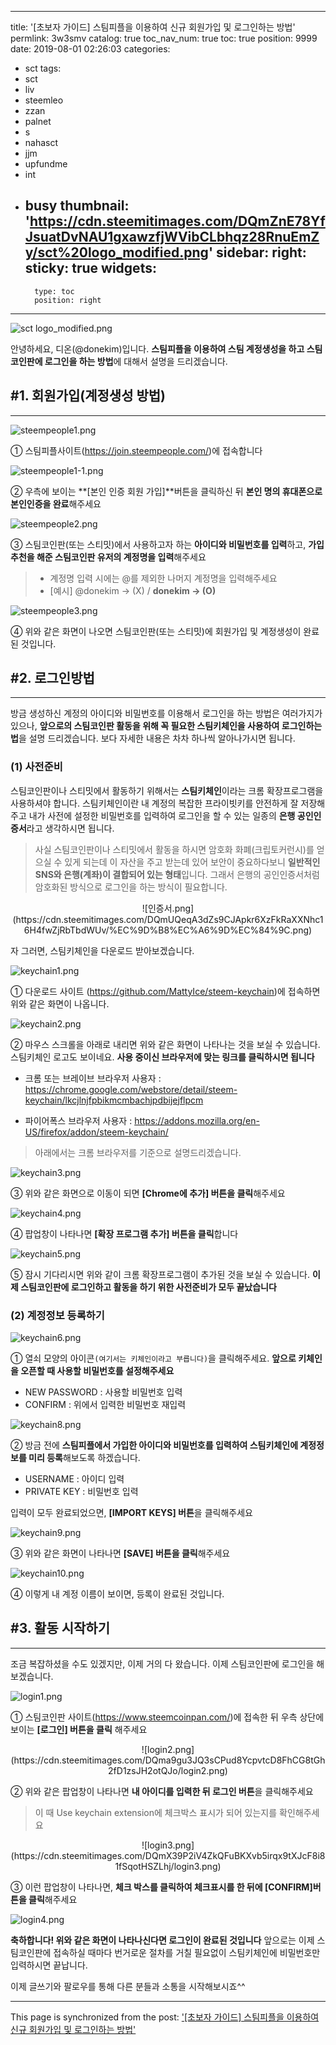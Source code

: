 
---
title: '[초보자 가이드] 스팀피플을 이용하여 신규 회원가입 및 로그인하는 방법'
permlink: 3w3smv
catalog: true
toc_nav_num: true
toc: true
position: 9999
date: 2019-08-01 02:26:03
categories:
- sct
tags:
- sct
- liv
- steemleo
- zzan
- palnet
- s
- nahasct
- jjm
- upfundme
- int
- busy
thumbnail: 'https://cdn.steemitimages.com/DQmZnE78YfJsuatDvNAU1gxawzfjWVibCLbhqz28RnuEmZy/sct%20logo_modified.png'
sidebar:
    right:
        sticky: true
widgets:
    -
        type: toc
        position: right
---


![sct logo_modified.png](https://cdn.steemitimages.com/DQmZnE78YfJsuatDvNAU1gxawzfjWVibCLbhqz28RnuEmZy/sct%20logo_modified.png)

안녕하세요, 디온(@donekim)입니다. **스팀피플을 이용하여 스팀 계정생성을 하고 스팀코인판에 로그인을 하는 방법**에 대해서 설명을 드리겠습니다. 


## #1. 회원가입(계정생성 방법)
---

![steempeople1.png](https://cdn.steemitimages.com/DQmeoCvXjsxDNg3awuwjMVWmFuWdGxhQnP5PQV65udm6xfK/steempeople1.png)

① 스팀피플사이트(https://join.steempeople.com/)에 접속합니다

![steempeople1-1.png](https://cdn.steemitimages.com/DQmX4z25ZbdkGkj8qKmPZcMpjYKDrYyCEusq1wGRPWS1WnD/steempeople1-1.png)

② 우측에 보이는 **[본인 인증 회원 가입]**버튼을 클릭하신 뒤 **본인 명의 휴대폰으로 본인인증을 완료**해주세요

![steempeople2.png](https://cdn.steemitimages.com/DQmQdsXtZEEdx1U9pQ3kee5kZMonqqRxu7dStXJcfTBBiEF/steempeople2.png)

③ 스팀코인판(또는 스티밋)에서 사용하고자 하는 **아이디와 비밀번호를 입력**하고, **가입 추천을 해준 스팀코인판 유저의 계정명을 입력**해주세요

> - 계정명 입력 시에는 @를 제외한 나머지 계정명을 입력해주세요
> - [예시] @donekim → (X) / **donekim → (O)**

![steempeople3.png](https://cdn.steemitimages.com/DQmNpxbYfGJBXo1FKEJBNTFkiDwKbAQrRsyx18mYMpkBKBL/steempeople3.png)

④ 위와 같은 화면이 나오면 스팀코인판(또는 스티밋)에 회원가입 및 계정생성이 완료된 것입니다.

## #2. 로그인방법
---

방금 생성하신 계정의 아이디와 비밀번호를 이용해서 로그인을 하는 방법은 여러가지가 있으나, **앞으로의 스팀코인판 활동을 위해 꼭 필요한 스팀키체인을 사용하여 로그인하는 법**을 설명 드리겠습니다. 보다 자세한 내용은 차차 하나씩 알아나가시면 됩니다.

### (1) 사전준비

스팀코인판이나 스티밋에서 활동하기 위해서는 **스팀키체인**이라는 크롬 확장프로그램을 사용하셔야 합니다. 스팀키체인이란 내 계정의 복잡한 프라이빗키를 안전하게 잘 저장해주고 내가 사전에 설정한 비밀번호를 입력하여 로그인을 할 수 있는 일종의 **은행 공인인증서**라고 생각하시면 됩니다. 

> 사실 스팀코인판이나 스티밋에서 활동을 하시면 암호화 화폐(크립토커런시)를 얻으실 수 있게 되는데 이 자산을 주고 받는데 있어 보안이 중요하다보니 **일반적인 SNS와 은행(계좌)이 결합되어 있는 형태**입니다. 그래서 은행의 공인인증서처럼 암호화된 방식으로 로그인을 하는 방식이 필요합니다.

<center>![인증서.png](https://cdn.steemitimages.com/DQmUQeqA3dZs9CJApkr6XzFkRaXXNhc16H4fwZjRbTbdWUv/%EC%9D%B8%EC%A6%9D%EC%84%9C.png)</center>

자 그러면, 스팀키체인을 다운로드 받아보겠습니다.

![keychain1.png](https://cdn.steemitimages.com/DQmfCvQrLJZdqWJKtz71HtPJSSpW2MwyQkefs54FmhvHQru/keychain1.png)

① 다운로드 사이트 (https://github.com/MattyIce/steem-keychain)에 접속하면 위와 같은 화면이 나옵니다.

![keychain2.png](https://cdn.steemitimages.com/DQmedtQmAJ3rLR2ZraL2a3PoyBa9CqzTcmzx13DTP6Qx4Tc/keychain2.png)

② 마우스 스크롤을 아래로 내리면 위와 같은 화면이 나타나는 것을 보실 수 있습니다. 스팀키체인 로고도 보이네요. **사용 중이신 브라우저에 맞는 링크를 클릭하시면 됩니다**

- 크롬 또는 브레이브 브라우저 사용자 : https://chrome.google.com/webstore/detail/steem-keychain/lkcjlnjfpbikmcmbachjpdbijejflpcm

- 파이어폭스 브라우저 사용자 : https://addons.mozilla.org/en-US/firefox/addon/steem-keychain/

> 아래에서는 크롬 브라우저를 기준으로 설명드리겠습니다.

![keychain3.png](https://cdn.steemitimages.com/DQmd1ozPZEsnBwENM9TG8pAowjTAy4XDeKu2d8Z3P1qRGeH/keychain3.png)

③ 위와 같은 화면으로 이동이 되면 **[Chrome에 추가] 버튼을 클릭**해주세요

![keychain4.png](https://cdn.steemitimages.com/DQmWSEFNFeU682tV3BGAEUK7HiwBYTri4NczBn2mfB2zKhb/keychain4.png)

④ 팝업창이 나타나면 **[확장 프로그램 추가] 버튼을 클릭**합니다

![keychain5.png](https://cdn.steemitimages.com/DQmRUpedL59zmRzTkbijsaLdw9kMM6X6HHZuwrJxzpkkdra/keychain5.png)

⑤ 잠시 기다리시면 위와 같이 크롬 확장프로그램이 추가된 것을 보실 수 있습니다. **이제 스팀코인판에 로그인하고 활동을 하기 위한 사전준비가 모두 끝났습니다**

### (2) 계정정보 등록하기

![keychain6.png](https://cdn.steemitimages.com/DQmV1WedTtcXdTwbR85xwdZ7VozF2M2LwvpbE4Af1tNmxNX/keychain6.png)

① 열쇠 모양의 아이콘`(여기서는 키체인이라고 부릅니다)`을 클릭해주세요. **앞으로 키체인을 오픈할 때 사용할 비밀번호를 설정해주세요**

- NEW PASSWORD : 사용할 비밀번호 입력
- CONFIRM : 위에서 입력한 비밀번호 재입력

![keychain8.png](https://cdn.steemitimages.com/DQmRBZwE4aGqTPFBmfnX8gnHpFPQGxbgZrrXpinAyV2SuT1/keychain8.png)

② 방금 전에 **스팀피플에서 가입한 아이디와 비밀번호를 입력하여 스팀키체인에 계정정보를 미리 등록**해보도록 하겠습니다. 

- USERNAME : 아이디 입력
- PRIVATE KEY : 비밀번호 입력

입력이 모두 완료되었으면, **[IMPORT KEYS] 버튼**을 클릭해주세요

![keychain9.png](https://cdn.steemitimages.com/DQmQ2RC9eqbcMqngkPQAse1QdRi1PzdARRcJwXRGh1cjvxG/keychain9.png)

③ 위와 같은 화면이 나타나면 **[SAVE] 버튼을 클릭**해주세요

![keychain10.png](https://cdn.steemitimages.com/DQmTKhxvGWm6T24mcXar6iWURMdy9vKu9MhBoHLpjCf6Prc/keychain10.png)

④ 이렇게 내 계정 이름이 보이면, 등록이 완료된 것입니다.

## #3. 활동 시작하기
---

조금 복잡하셨을 수도 있겠지만, 이제 거의 다 왔습니다. 이제 스팀코인판에 로그인을 해보겠습니다.

![login1.png](https://cdn.steemitimages.com/DQmTRcjwSbPNvnE4oFypqLPi6giPRc9SYoaqSofVHzhAU4U/login1.png)

① 스팀코인판 사이트(https://www.steemcoinpan.com/)에 접속한 뒤 우측 상단에 보이는 **[로그인] 버튼을 클릭** 해주세요

<center>![login2.png](https://cdn.steemitimages.com/DQma9gu3JQ3sCPud8YcpvtcD8FhCG8tGh2fD1zsJH2otQJo/login2.png)</center>

② 위와 같은 팝업창이 나타나면 **내 아이디를 입력한 뒤 로그인 버튼**을 클릭해주세요

> 이 때 Use keychain extension에 체크박스 표시가 되어 있는지를 확인해주세요

<center>![login3.png](https://cdn.steemitimages.com/DQmX39P2iV4ZkQFuBKXvb5irqx9tXJcF8i81fSqotHSZLhj/login3.png)</center>

③ 이런 팝업창이 나타나면, **체크 박스를 클릭하여 체크표시를 한 뒤에 [CONFIRM]버튼을 클릭**해주세요

![login4.png](https://cdn.steemitimages.com/DQmW9P37Z8K3GDBCxAX4f3RQVcwVm1i5ZKMvxx1dPvY7qqd/login4.png)

**축하합니다! 위와 같은 화면이 나타나신다면 로그인이 완료된 것입니다** 앞으로는 이제 스팀코인판에 접속하실 때마다 번거로운 절차를 거칠 필요없이 스팀키체인에 비밀번호만 입력하시면 끝납니다.

이제 글쓰기와 팔로우를 통해 다른 분들과 소통을 시작해보시죠^^

- - -

This page is synchronized from the post: ['[초보자 가이드] 스팀피플을 이용하여 신규 회원가입 및 로그인하는 방법'](https://steemit.com/@donekim/3w3smv)
